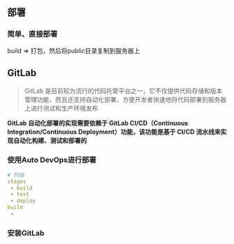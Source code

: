 ## 部署

### 简单、直接部署

build => 打包，然后将public目录复制到服务器上

## GitLab
>GitLab 是目前较为流行的代码托管平台之一，它不仅提供代码存储和版本管理功能，而且还支持自动化部署，方便开发者快速地将代码部署到服务器上进行测试和生产环境发布

**GitLab 自动化部署的实现需要依赖于 GitLab CI/CD（Continuous Integration/Continuous Deployment）功能，该功能是基于 CI/CD 流水线来实现自动化构建、测试和部署的**

### 使用Auto DevOps进行部署

```yml
# 阶段
stages
 - build
 - test
 - deploy
build
 - 
```
### 安装GitLab

